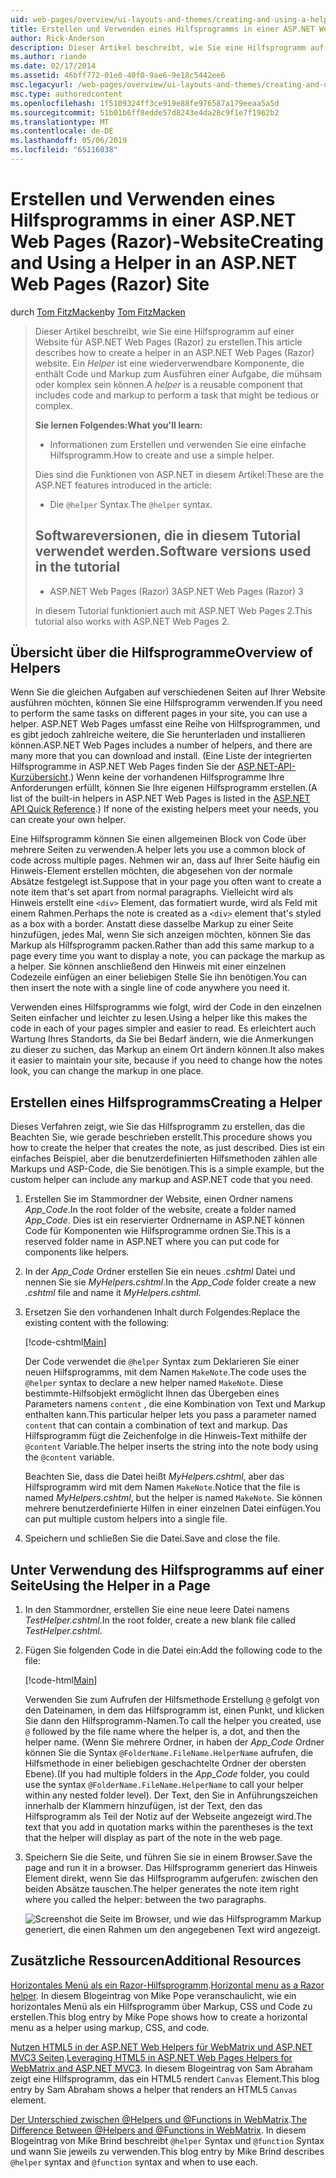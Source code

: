 ```yaml
---
uid: web-pages/overview/ui-layouts-and-themes/creating-and-using-a-helper-in-an-aspnet-web-pages-site
title: Erstellen und Verwenden eines Hilfsprogramms in einer ASP.NET Web Pages (Razor) Standort | Microsoft-Dokumentation
author: Rick-Anderson
description: Dieser Artikel beschreibt, wie Sie eine Hilfsprogramm auf einer Website für ASP.NET Web Pages (Razor) zu erstellen. Ein Hilfsprogramm ist eine wiederverwendbare Komponente, die Code und Markup Perf enthält...
ms.author: riande
ms.date: 02/17/2014
ms.assetid: 46bff772-01e0-40f0-9ae6-9e18c5442ee6
msc.legacyurl: /web-pages/overview/ui-layouts-and-themes/creating-and-using-a-helper-in-an-aspnet-web-pages-site
msc.type: authoredcontent
ms.openlocfilehash: 1f5109324ff3ce919e88fe976587a179eeaa5a5d
ms.sourcegitcommit: 51b01b6ff8edde57d8243e4da28c9f1e7f1962b2
ms.translationtype: MT
ms.contentlocale: de-DE
ms.lasthandoff: 05/06/2019
ms.locfileid: "65116038"
---
```

# <a name="creating-and-using-a-helper-in-an-aspnet-web-pages-razor-site"></a><span data-ttu-id="b707d-104">Erstellen und Verwenden eines Hilfsprogramms in einer ASP.NET Web Pages (Razor)-Website</span><span class="sxs-lookup"><span data-stu-id="b707d-104">Creating and Using a Helper in an ASP.NET Web Pages (Razor) Site</span></span>

<span data-ttu-id="b707d-105">durch [Tom FitzMacken](https://github.com/tfitzmac)</span><span class="sxs-lookup"><span data-stu-id="b707d-105">by [Tom FitzMacken](https://github.com/tfitzmac)</span></span>

> <span data-ttu-id="b707d-106">Dieser Artikel beschreibt, wie Sie eine Hilfsprogramm auf einer Website für ASP.NET Web Pages (Razor) zu erstellen.</span><span class="sxs-lookup"><span data-stu-id="b707d-106">This article describes how to create a helper in an ASP.NET Web Pages (Razor) website.</span></span> <span data-ttu-id="b707d-107">Ein *Helper* ist eine wiederverwendbare Komponente, die enthält Code und Markup zum Ausführen einer Aufgabe, die mühsam oder komplex sein können.</span><span class="sxs-lookup"><span data-stu-id="b707d-107">A *helper* is a reusable component that includes code and markup to perform a task that might be tedious or complex.</span></span>
> 
> <span data-ttu-id="b707d-108">**Sie lernen Folgendes:**</span><span class="sxs-lookup"><span data-stu-id="b707d-108">**What you'll learn:**</span></span> 
> 
> - <span data-ttu-id="b707d-109">Informationen zum Erstellen und verwenden Sie eine einfache Hilfsprogramm.</span><span class="sxs-lookup"><span data-stu-id="b707d-109">How to create and use a simple helper.</span></span>
> 
> <span data-ttu-id="b707d-110">Dies sind die Funktionen von ASP.NET in diesem Artikel:</span><span class="sxs-lookup"><span data-stu-id="b707d-110">These are the ASP.NET features introduced in the article:</span></span>
> 
> - <span data-ttu-id="b707d-111">Die `@helper` Syntax.</span><span class="sxs-lookup"><span data-stu-id="b707d-111">The `@helper` syntax.</span></span>
>   
> 
> ## <a name="software-versions-used-in-the-tutorial"></a><span data-ttu-id="b707d-112">Softwareversionen, die in diesem Tutorial verwendet werden.</span><span class="sxs-lookup"><span data-stu-id="b707d-112">Software versions used in the tutorial</span></span>
> 
> 
> - <span data-ttu-id="b707d-113">ASP.NET Web Pages (Razor) 3</span><span class="sxs-lookup"><span data-stu-id="b707d-113">ASP.NET Web Pages (Razor) 3</span></span>
>   
> 
> <span data-ttu-id="b707d-114">In diesem Tutorial funktioniert auch mit ASP.NET Web Pages 2.</span><span class="sxs-lookup"><span data-stu-id="b707d-114">This tutorial also works with ASP.NET Web Pages 2.</span></span>

## <a name="overview-of-helpers"></a><span data-ttu-id="b707d-115">Übersicht über die Hilfsprogramme</span><span class="sxs-lookup"><span data-stu-id="b707d-115">Overview of Helpers</span></span>

<span data-ttu-id="b707d-116">Wenn Sie die gleichen Aufgaben auf verschiedenen Seiten auf Ihrer Website ausführen möchten, können Sie eine Hilfsprogramm verwenden.</span><span class="sxs-lookup"><span data-stu-id="b707d-116">If you need to perform the same tasks on different pages in your site, you can use a helper.</span></span> <span data-ttu-id="b707d-117">ASP.NET Web Pages umfasst eine Reihe von Hilfsprogrammen, und es gibt jedoch zahlreiche weitere, die Sie herunterladen und installieren können.</span><span class="sxs-lookup"><span data-stu-id="b707d-117">ASP.NET Web Pages includes a number of helpers, and there are many more that you can download and install.</span></span> <span data-ttu-id="b707d-118">(Eine Liste der integrierten Hilfsprogramme in ASP.NET Web Pages finden Sie der [ASP.NET-API-Kurzübersicht](https://go.microsoft.com/fwlink/?LinkId=202907).) Wenn keine der vorhandenen Hilfsprogramme Ihre Anforderungen erfüllt, können Sie Ihre eigenen Hilfsprogramm erstellen.</span><span class="sxs-lookup"><span data-stu-id="b707d-118">(A list of the built-in helpers in ASP.NET Web Pages is listed in the [ASP.NET API Quick Reference](https://go.microsoft.com/fwlink/?LinkId=202907).) If none of the existing helpers meet your needs, you can create your own helper.</span></span>

<span data-ttu-id="b707d-119">Eine Hilfsprogramm können Sie einen allgemeinen Block von Code über mehrere Seiten zu verwenden.</span><span class="sxs-lookup"><span data-stu-id="b707d-119">A helper lets you use a common block of code across multiple pages.</span></span> <span data-ttu-id="b707d-120">Nehmen wir an, dass auf Ihrer Seite häufig ein Hinweis-Element erstellen möchten, die abgesehen von der normale Absätze festgelegt ist.</span><span class="sxs-lookup"><span data-stu-id="b707d-120">Suppose that in your page you often want to create a note item that's set apart from normal paragraphs.</span></span> <span data-ttu-id="b707d-121">Vielleicht wird als Hinweis erstellt eine `<div>` Element, das formatiert wurde, wird als Feld mit einem Rahmen.</span><span class="sxs-lookup"><span data-stu-id="b707d-121">Perhaps the note is created as a `<div>` element that's styled as a box with a border.</span></span> <span data-ttu-id="b707d-122">Anstatt diese dasselbe Markup zu einer Seite hinzufügen, jedes Mal, wenn Sie sich anzeigen möchten, können Sie das Markup als Hilfsprogramm packen.</span><span class="sxs-lookup"><span data-stu-id="b707d-122">Rather than add this same markup to a page every time you want to display a note, you can package the markup as a helper.</span></span> <span data-ttu-id="b707d-123">Sie können anschließend den Hinweis mit einer einzelnen Codezeile einfügen an einer beliebigen Stelle Sie ihn benötigen.</span><span class="sxs-lookup"><span data-stu-id="b707d-123">You can then insert the note with a single line of code anywhere you need it.</span></span>

<span data-ttu-id="b707d-124">Verwenden eines Hilfsprogramms wie folgt, wird der Code in den einzelnen Seiten einfacher und leichter zu lesen.</span><span class="sxs-lookup"><span data-stu-id="b707d-124">Using a helper like this makes the code in each of your pages simpler and easier to read.</span></span> <span data-ttu-id="b707d-125">Es erleichtert auch Wartung Ihres Standorts, da Sie bei Bedarf ändern, wie die Anmerkungen zu dieser zu suchen, das Markup an einem Ort ändern können.</span><span class="sxs-lookup"><span data-stu-id="b707d-125">It also makes it easier to maintain your site, because if you need to change how the notes look, you can change the markup in one place.</span></span>

## <a name="creating-a-helper"></a><span data-ttu-id="b707d-126">Erstellen eines Hilfsprogramms</span><span class="sxs-lookup"><span data-stu-id="b707d-126">Creating a Helper</span></span>

<span data-ttu-id="b707d-127">Dieses Verfahren zeigt, wie Sie das Hilfsprogramm zu erstellen, das die Beachten Sie, wie gerade beschrieben erstellt.</span><span class="sxs-lookup"><span data-stu-id="b707d-127">This procedure shows you how to create the helper that creates the note, as just described.</span></span> <span data-ttu-id="b707d-128">Dies ist ein einfaches Beispiel, aber die benutzerdefinierten Hilfsmethoden zählen alle Markups und ASP-Code, die Sie benötigen.</span><span class="sxs-lookup"><span data-stu-id="b707d-128">This is a simple example, but the custom helper can include any markup and ASP.NET code that you need.</span></span>

1. <span data-ttu-id="b707d-129">Erstellen Sie im Stammordner der Website, einen Ordner namens *App\_Code*.</span><span class="sxs-lookup"><span data-stu-id="b707d-129">In the root folder of the website, create a folder named *App\_Code*.</span></span> <span data-ttu-id="b707d-130">Dies ist ein reservierter Ordnername in ASP.NET können Code für Komponenten wie Hilfsprogramme ordnen Sie.</span><span class="sxs-lookup"><span data-stu-id="b707d-130">This is a reserved folder name in ASP.NET where you can put code for components like helpers.</span></span>
2. <span data-ttu-id="b707d-131">In der *App\_Code* Ordner erstellen Sie ein neues *.cshtml* Datei und nennen Sie sie *MyHelpers.cshtml*.</span><span class="sxs-lookup"><span data-stu-id="b707d-131">In the *App\_Code* folder create a new *.cshtml* file and name it *MyHelpers.cshtml*.</span></span>
3. <span data-ttu-id="b707d-132">Ersetzen Sie den vorhandenen Inhalt durch Folgendes:</span><span class="sxs-lookup"><span data-stu-id="b707d-132">Replace the existing content with the following:</span></span>

    [!code-cshtml[Main](creating-and-using-a-helper-in-an-aspnet-web-pages-site/samples/sample1.cshtml)]

    <span data-ttu-id="b707d-133">Der Code verwendet die `@helper` Syntax zum Deklarieren Sie einer neuen Hilfsprogramms, mit dem Namen `MakeNote`.</span><span class="sxs-lookup"><span data-stu-id="b707d-133">The code uses the `@helper` syntax to declare a new helper named `MakeNote`.</span></span> <span data-ttu-id="b707d-134">Diese bestimmte-Hilfsobjekt ermöglicht Ihnen das Übergeben eines Parameters namens `content` , die eine Kombination von Text und Markup enthalten kann.</span><span class="sxs-lookup"><span data-stu-id="b707d-134">This particular helper lets you pass a parameter named `content` that can contain a combination of text and markup.</span></span> <span data-ttu-id="b707d-135">Das Hilfsprogramm fügt die Zeichenfolge in die Hinweis-Text mithilfe der `@content` Variable.</span><span class="sxs-lookup"><span data-stu-id="b707d-135">The helper inserts the string into the note body using the `@content` variable.</span></span>

    <span data-ttu-id="b707d-136">Beachten Sie, dass die Datei heißt *MyHelpers.cshtml*, aber das Hilfsprogramm wird mit dem Namen `MakeNote`.</span><span class="sxs-lookup"><span data-stu-id="b707d-136">Notice that the file is named *MyHelpers.cshtml*, but the helper is named `MakeNote`.</span></span> <span data-ttu-id="b707d-137">Sie können mehrere benutzerdefinierte Hilfen in einer einzelnen Datei einfügen.</span><span class="sxs-lookup"><span data-stu-id="b707d-137">You can put multiple custom helpers into a single file.</span></span>
4. <span data-ttu-id="b707d-138">Speichern und schließen Sie die Datei.</span><span class="sxs-lookup"><span data-stu-id="b707d-138">Save and close the file.</span></span>

## <a name="using-the-helper-in-a-page"></a><span data-ttu-id="b707d-139">Unter Verwendung des Hilfsprogramms auf einer Seite</span><span class="sxs-lookup"><span data-stu-id="b707d-139">Using the Helper in a Page</span></span>

1. <span data-ttu-id="b707d-140">In den Stammordner, erstellen Sie eine neue leere Datei namens *TestHelper.cshtml*.</span><span class="sxs-lookup"><span data-stu-id="b707d-140">In the root folder, create a new blank file called *TestHelper.cshtml*.</span></span>
2. <span data-ttu-id="b707d-141">Fügen Sie folgenden Code in die Datei ein:</span><span class="sxs-lookup"><span data-stu-id="b707d-141">Add the following code to the file:</span></span>

    [!code-html[Main](creating-and-using-a-helper-in-an-aspnet-web-pages-site/samples/sample2.html)]

    <span data-ttu-id="b707d-142">Verwenden Sie zum Aufrufen der Hilfsmethode Erstellung `@` gefolgt von den Dateinamen, in dem das Hilfsprogramm ist, einen Punkt, und klicken Sie dann den Hilfsprogramm-Namen.</span><span class="sxs-lookup"><span data-stu-id="b707d-142">To call the helper you created, use `@` followed by the file name where the helper is, a dot, and then the helper name.</span></span> <span data-ttu-id="b707d-143">(Wenn Sie mehrere Ordner, in haben der *App\_Code* Ordner können Sie die Syntax `@FolderName.FileName.HelperName` aufrufen, die Hilfsmethode in einer beliebigen geschachtelte Ordner der obersten Ebene).</span><span class="sxs-lookup"><span data-stu-id="b707d-143">(If you had multiple folders in the *App\_Code* folder, you could use the syntax `@FolderName.FileName.HelperName` to call your helper within any nested folder level).</span></span> <span data-ttu-id="b707d-144">Der Text, den Sie in Anführungszeichen innerhalb der Klammern hinzufügen, ist der Text, den das Hilfsprogramm als Teil der Notiz auf der Webseite angezeigt wird.</span><span class="sxs-lookup"><span data-stu-id="b707d-144">The text that you add in quotation marks within the parentheses is the text that the helper will display as part of the note in the web page.</span></span>
3. <span data-ttu-id="b707d-145">Speichern Sie die Seite, und führen Sie sie in einem Browser.</span><span class="sxs-lookup"><span data-stu-id="b707d-145">Save the page and run it in a browser.</span></span> <span data-ttu-id="b707d-146">Das Hilfsprogramm generiert das Hinweis Element direkt, wenn Sie das Hilfsprogramm aufgerufen: zwischen den beiden Absätze tauschen.</span><span class="sxs-lookup"><span data-stu-id="b707d-146">The helper generates the note item right where you called the helper: between the two paragraphs.</span></span>

    ![Screenshot die Seite im Browser, und wie das Hilfsprogramm Markup generiert, die einen Rahmen um den angegebenen Text wird angezeigt.](creating-and-using-a-helper-in-an-aspnet-web-pages-site/_static/image1.jpg)

## <a name="additional-resources"></a><span data-ttu-id="b707d-148">Zusätzliche Ressourcen</span><span class="sxs-lookup"><span data-stu-id="b707d-148">Additional Resources</span></span>

<span data-ttu-id="b707d-149">[Horizontales Menü als ein Razor-Hilfsprogramm](http://mikepope.com/blog/DisplayBlog.aspx?permalink=2341).</span><span class="sxs-lookup"><span data-stu-id="b707d-149">[Horizontal menu as a Razor helper](http://mikepope.com/blog/DisplayBlog.aspx?permalink=2341).</span></span> <span data-ttu-id="b707d-150">In diesem Blogeintrag von Mike Pope veranschaulicht, wie ein horizontales Menü als ein Hilfsprogramm über Markup, CSS und Code zu erstellen.</span><span class="sxs-lookup"><span data-stu-id="b707d-150">This blog entry by Mike Pope shows how to create a horizontal menu as a helper using markup, CSS, and code.</span></span>

<span data-ttu-id="b707d-151">[Nutzen HTML5 in der ASP.NET Web Helpers für WebMatrix und ASP.NET MVC3 Seiten](http://geekswithblogs.net/wildturtle/archive/2010/11/08/html5-in-asp.net-web-pages-helpers-for-webmatrix-and_aspnet_mvc3.aspx).</span><span class="sxs-lookup"><span data-stu-id="b707d-151">[Leveraging HTML5 in ASP.NET Web Pages Helpers for WebMatrix and ASP.NET MVC3](http://geekswithblogs.net/wildturtle/archive/2010/11/08/html5-in-asp.net-web-pages-helpers-for-webmatrix-and_aspnet_mvc3.aspx).</span></span> <span data-ttu-id="b707d-152">In diesem Blogeintrag von Sam Abraham zeigt eine Hilfsprogramm, das ein HTML5 rendert `Canvas` Element.</span><span class="sxs-lookup"><span data-stu-id="b707d-152">This blog entry by Sam Abraham shows a helper that renders an HTML5 `Canvas` element.</span></span>

<span data-ttu-id="b707d-153">[Der Unterschied zwischen @Helpers und @Functions in WebMatrix](http://www.mikesdotnetting.com/Article/173/The-Difference-Between-@Helpers-and-@Functions-In-WebMatrix).</span><span class="sxs-lookup"><span data-stu-id="b707d-153">[The Difference Between @Helpers and @Functions in WebMatrix](http://www.mikesdotnetting.com/Article/173/The-Difference-Between-@Helpers-and-@Functions-In-WebMatrix).</span></span> <span data-ttu-id="b707d-154">In diesem Blogeintrag von Mike Brind beschreibt `@helper` Syntax und `@function` Syntax und wann Sie jeweils zu verwenden.</span><span class="sxs-lookup"><span data-stu-id="b707d-154">This blog entry by Mike Brind describes `@helper` syntax and `@function` syntax and when to use each.</span></span>
